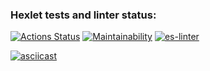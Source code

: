 ### Hexlet tests and linter status:
[![Actions Status](https://github.com/malikin/frontend-project-lvl1/workflows/hexlet-check/badge.svg)](https://github.com/malikin/frontend-project-lvl1/actions) [![Maintainability](https://api.codeclimate.com/v1/badges/2f470974dcdd20aec4ca/maintainability)](https://codeclimate.com/github/malikin/frontend-project-lvl1/maintainability) [![es-linter](https://github.com/malikin/frontend-project-lvl1/actions/workflows/linter.yml/badge.svg)](https://github.com/malikin/frontend-project-lvl1/actions/workflows/linter.yml)

[![asciicast](https://asciinema.org/a/CsOB5F9Ja0jrw07Svlr9rt6y4.svg)](https://asciinema.org/a/CsOB5F9Ja0jrw07Svlr9rt6y4)
